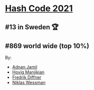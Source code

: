 # [Hash Code 2021](https://goo.gle/hashcode-scoreboard)
## \#13 in Sweden  :trophy:
## \#869 world wide (top 10%)

By:
* [Adnan Jamil](https://github.com/adnanjam)
* [Hovig Manjikian](https://github.com/manjikian)
* [Fredrik Diffner](https://github.com/diffner)
* [Niklas Wessman](https://github.com/nwessman)

